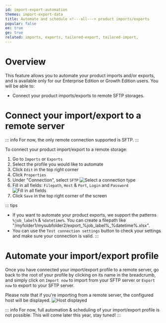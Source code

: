 ```yaml
---
id: import-export-automation
themes: import-export-data
title: Automate and schedule <!---all---> product imports/exports
popular: false
ee: true
ge: true
related: imports, exports, tailored-export, tailored-import,
---
```


# Overview

This feature allows you to automate your product imports and/or exports, and is available only for our Enterprise Edition or Growth Edition users.
You will be able to:
* Connect your product imports/exports to remote SFTP storages.
<!---* Automate them by scheduling their executions.--->

# Connect your import/export to a remote server

::: info
For now, the only remote connection supported is SFTP.
:::

To connect your product import/export to a remote storage:
1. Go to `Imports` or `Exports`
1. Select the profile you would like to automate
1. Click `Edit` in the top right corner
1. Click `Properties`
1. Under "Connection", select `SFTP`
![Select a connection type](../img/Automation_connection_type.png)
1. Fill in all fields: `Filepath`, `Host` & `Port`, `Login` and `Password`
![Fill in all fields](../img/Automation_SFTP_configured.png)
1. Click `Save` in the top right corner of the screen

::: tips
* If you want to automate your product exports, we support the patterns `%job_label%` & `%datetime%`. You can create a filepath like "/myfolder1/mysubfolder2/export_%job_label%_%datetime%.xlsx".
* You can use the `Test connection settings` button to check your settings and make sure your connection is valid.
:::

# Automate your import/export profile

Once you have connected your import/export profile to a remote server, go back to the root of your profile by clicking on its name in the breadcrumb, and simply click on `Import now` to import from your SFTP server or `Export now` to export to your SFTP server.

Please note that if you're importing from a remote server, the configured host will be displayed.
![Host displayed](../img/Automation_import_host_displayed.png)

::: info
For now, full automation & scheduling of your import/export profile is not possible. This will come later this year, stay tuned!
:::
